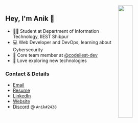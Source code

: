 <img align="right" width="30%" src="https://raw.githubusercontent.com/sadn1ck/sadn1ck/main/gifwebp.webp">

## Hey, I'm Anik 👋

- 👨‍🎓 Student at Department of Information Technology, IIEST Shibpur
- 💻 Web Developer and DevOps, learning about Cybersecurity
- 🏢 Core team member at [@codeiiest-dev](https://github.com/codeiiest-dev)
- 🚀 Love exploring new technologies

### Contact & Details

- [Email](mailto:anikdas0811@gmail.com)
- [Resume](https://drive.google.com/file/d/11RewrnkZ4WVkDOFusuqm-wCPPJjGt044/view)
- [LinkedIn](https://linkedin.com/in/sadn1ck)
- [Website](https://anik.live/)
- [Discord](https://discord.com) @ `Anik#2438`
